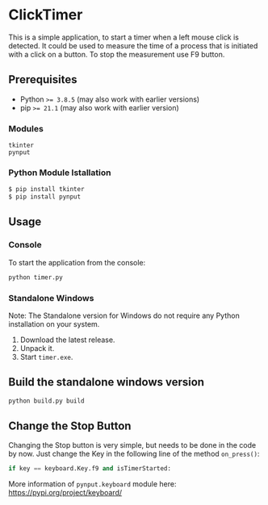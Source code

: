 # ClickTimer

This is a simple application, to start a timer when a left mouse click is detected. It could be used to measure the time of a process that is initiated with a click on a button. To stop the measurement use F9 button.

## Prerequisites

* Python `>= 3.8.5` (may also work with earlier versions)
* pip `>= 21.1` (may also work with earlier version)

### Modules

```
tkinter
pynput
```

### Python Module Istallation

```bash
$ pip install tkinter
$ pip install pynput
```

## Usage

### Console

To start the application from the console:

```bash
python timer.py
```

### Standalone Windows

Note: The Standalone version for Windows do not require any Python installation on your system.

1. Download the latest release.
2. Unpack it.
3. Start `timer.exe`.


## Build the standalone windows version

```bash
python build.py build
```


## Change the Stop Button

Changing the Stop button is very simple, but needs to be done in the code by now.
Just change the Key in the following line of the method `on_press()`:

```python
if key == keyboard.Key.f9 and isTimerStarted:
```

More information of `pynput.keyboard` module here: https://pypi.org/project/keyboard/
